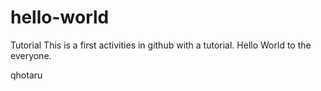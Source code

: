 # hello-world
Tutorial
This is a first activities in github with a tutorial.
Hello World to the everyone.

qhotaru
